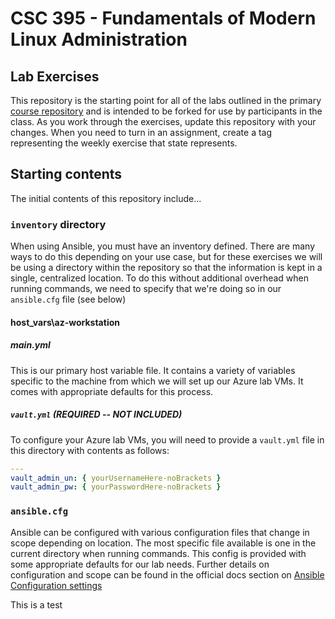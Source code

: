 # CSC 395 - Fundamentals of Modern Linux Administration

## Lab Exercises

This repository is the starting point for all of the labs outlined in the primary
[course repository](https://github.com/draevin/csc395-linux) and is intended to be
forked for use by participants in the class. As you work through the exercises, update
this repository with your changes. When you need to turn in an assignment, create
a tag representing the weekly exercise that state represents.

## Starting contents

The initial contents of this repository include...

### `inventory` directory

When using Ansible, you must have an inventory defined. There are many ways to do
this depending on your use case, but for these exercises we will be using a directory
within the repository so that the information is kept in a single, centralized location.
To do this without additional overhead when running commands, we need to specify
that we're doing so in our `ansible.cfg` file (see below)

#### host_vars\az-workstation

##### main.yml

This is our primary host variable file. It contains a variety of variables specific
to the machine from which we will set up our Azure lab VMs. It comes with appropriate
defaults for this process.

##### `vault.yml` (REQUIRED -- NOT INCLUDED)

To configure your Azure lab VMs, you will need to provide a `vault.yml` file in this
directory with contents as follows:

```yaml
---
vault_admin_un: { yourUsernameHere-noBrackets }
vault_admin_pw: { yourPasswordHere-noBrackets }
```

### `ansible.cfg`

Ansible can be configured with various configuration files that change in scope
depending on location. The most specific file available is one in the current directory
when running commands. This config is provided with some appropriate defaults for
our lab needs. Further details on configuration and scope can be found in the official
docs section on [Ansible Configuration settings](https://docs.ansible.com/ansible/latest/reference_appendices/config.html)

This is a test